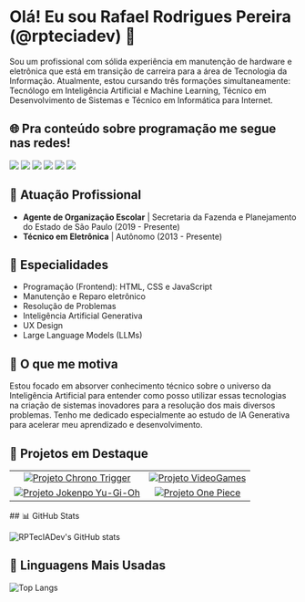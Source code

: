 # Olá! Eu sou Rafael Rodrigues Pereira (@rpteciadev) 👋

Sou um profissional com sólida experiência em manutenção de hardware e eletrônica que está em transição de carreira para a área de Tecnologia da Informação. Atualmente, estou cursando três formações simultaneamente: Tecnólogo em Inteligência Artificial e Machine Learning, Técnico em Desenvolvimento de Sistemas e Técnico em Informática para Internet.

## 🌐 Pra conteúdo sobre programação me segue nas redes!

<div> 
  <a href="https://www.youtube.com/@RPTecIADev" target="_blank"><img src="https://img.shields.io/badge/YouTube-FF0000?style=for-the-badge&logo=youtube&logoColor=white" target="_blank"></a>
  <a href="https://instagram.com/rpteciadev" target="_blank"><img src="https://img.shields.io/badge/-Instagram-%23E4405F?style=for-the-badge&logo=instagram&logoColor=white" target="_blank"></a>
 <a href="https://discord.gg/5DVhGKVf4h" target="_blank"><img src="https://img.shields.io/badge/Discord-7289DA?style=for-the-badge&logo=discord&logoColor=white" target="_blank"></a> 
  <a href = "mailto:rpteciadev@gmail.com"><img src="https://img.shields.io/badge/-Gmail-%23333?style=for-the-badge&logo=gmail&logoColor=white" target="_blank"></a>
  <a href="https://www.linkedin.com/in/rafaelrpereira" target="_blank"><img src="https://img.shields.io/badge/-LinkedIn-%230077B5?style=for-the-badge&logo=linkedin&logoColor=white" target="_blank"></a>
  <a href="https://www.dio.me/users/rrpgold" target="_blank"><img src="https://img.shields.io/badge/DIO-8A2BE2?style=for-the-badge&logo=linkedin&logoColor=white" target="_blank"></a> 
  

</div>

## 🏢 Atuação Profissional

- **Agente de Organização Escolar** | Secretaria da Fazenda e Planejamento do Estado de São Paulo (2019 - Presente)
- **Técnico em Eletrônica** | Autônomo (2013 - Presente)

## 📱 Especialidades

- Programação (Frontend): HTML, CSS e JavaScript
- Manutenção e Reparo eletrônico
- Resolução de Problemas
- Inteligência Artificial Generativa
- UX Design
- Large Language Models (LLMs)

## 🚀 O que me motiva

Estou focado em absorver conhecimento técnico sobre o universo da Inteligência Artificial para entender como posso utilizar essas tecnologias na criação de sistemas inovadores para a resolução dos mais diversos problemas. Tenho me dedicado especialmente ao estudo de IA Generativa para acelerar meu aprendizado e desenvolvimento.

## 📌 Projetos em Destaque

<div align="center">
<table border="0" cellpadding="10" cellspacing="0">
<tr>
<td align="center">
<a href="https://github.com/RPTecIADev/chrono-trigger" target="_blank">
<img src="https://github-readme-stats.vercel.app/api/pin/%3Fusername%3DRPTecIADev%26repo%3Dchrono-trigger%26bg_color%3D0d1117%26title_color%3D58a6ff%26text_color%3Dc9d1d9%26icon_color%3D58a6ff%26border_color%3D30363d%26border_radius%3D10" alt="Projeto Chrono Trigger">
</a>
</td>
<td align="center">
<a href="https://github.com/RPTecIADev/VideoGames" target="_blank">
<img src="https://github-readme-stats.vercel.app/api/pin/%3Fusername%3DRPTecIADev%26repo%3DVideoGames%26bg_color%3D0d1117%26title_color%3D58a6ff%26text_color%3Dc9d1d9%26icon_color%3D58a6ff%26border_color%3D30363d%26border_radius%3D10" alt="Projeto VideoGames">
</a>
</td>
</tr>
<tr>
<td align="center">
<a href="https://github.com/RPTecIADev/JSGame-Jo-Ken-po-Yu-Gi-Oh" target="_blank">
<img src="https://github-readme-stats.vercel.app/api/pin/%3Fusername%3DRPTecIADev%26repo%3DJSGame-Jo-Ken-po-Yu-Gi-Oh%26bg_color%3D0d1117%26title_color%3D58a6ff%26text_color%3Dc9d1d9%26icon_color%3D58a6ff%26border_color%3D30363d%26border_radius%3D10" alt="Projeto Jokenpo Yu-Gi-Oh">
</a>
</td>
<td align="center">
<a href="https://github.com/RPTecIADev/projeto-one-piece" target="_blank">
<img src="hhttps://github-readme-stats.vercel.app/api/pin/%3Fusername%3DRPTecIADev%26repo%3Dprojeto-one-piece%26bg_color%3D0d1117%26title_color%3D58a6ff%26text_color%3Dc9d1d9%26icon_color%3D58a6ff%26border_color%3D30363d%26border_radius%3D10" alt="Projeto One Piece">
</a>
</td>
</tr>
</table>
</div>
## 📊 GitHub Stats

![RPTecIADev's GitHub stats](https://github-readme-stats.vercel.app/api?username=RPTecIADev&show_icons=true&theme=dark)

## 🧠 Linguagens Mais Usadas

![Top Langs](https://github-readme-stats.vercel.app/api/top-langs/?username=RPTecIADev&layout=compact&theme=dark)
